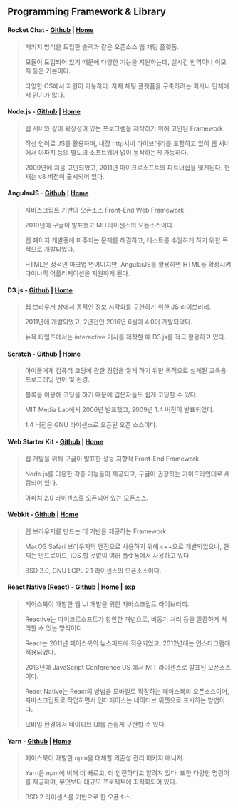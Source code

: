 Programming Framework &  Library
---
#### **Rocket Chat** - [Github](https://github.com/RocketChat) | [Home](https://rocket.chat/)
> 패키지 방식을 도입한 슬랙과 같은 오픈소스 웹 채팅 플랫폼.
> 
> 모듈이 도입되어 있기 때문에 다양한 기능을 지원하는데, 실시간 번역이나 이모지 등은 기본이다.
> 
> 다양한 OS에서 지원이 가능하다. 자체 채팅 플랫폼을 구축하려는 회사나 단체에서 인기가 많다.


#### **Node.js** - [Github](https://github.com/nodejs) | [Home](https://nodejs.org/ko/)
> 웹 서버와 같이 확장성이 있는 프로그램을 제작하기 위해 고안된 Framework.
> 
> 작성 언어로 JS를 활용하며, 내장 http서버 라이브러리를 포함하고 있어 웹 서버에서 아파치 등의 별도의 소프트웨어 없이 동작하는게 가능하다.
> 
> 2009년에 처음 고안되었고, 2011년 마이크로소프트와 파트너쉽을 맺게된다. 현재는 v8 버전이 출시되어 있다.

#### **AngularJS** - [Github](https://github.com/angular/angular.js) | [Home](https://angularjs.org/)
> 자바스크립트 기반의 오픈소스 Front-End Web Framework.
> 
> 2010년에 구글이 발표했고 MIT라이센스의 오픈소스이다.
> 
> 웹 페이지 개발중에 마주치는 문제를 해결하고, 테스트를 수월하게 하기 위한 목적으로 개발되었다.
> 
> HTML은 정적인 마크업 언어이지만, AngularJS를 활용하면 HTML을 확장시켜 다이나믹 어플리케이션을 지원하게 된다.

#### **D3.js** - [Github](https://github.com/d3/d3) | [Home](https://d3js.org/)
> 웹 브라우저 상에서 동적인 정보 시각화를 구현하기 위한 JS 라이브러리.
> 
> 2011년에 개발되었고, 2년전인 2016년 6월에 4.0이 개발되었다.
> 
> 뉴욕 타임즈에서는 interactive 기사를 제작할 때 D3.js를 적극 활용하고 있다.

#### **Scratch** - [Github](https://github.com/LLK/) | [Home](https://scratch.mit.edu/)
> 아이들에게 컴퓨터 코딩에 관한 경험을 쌓게 하기 위한 목적으로 설계된 교육용 프로그래밍 언어 및 환경.
> 
> 블록을 이용해 코딩을 하기 때문에 입문자들도 쉽게 코딩할 수 있다.
> 
> MIT Media Lab에서 2006년 발표했고, 2009년 1.4 버전이 발표되었다.
> 
> 1.4 버전은 GNU 라이센스로 오픈된 오픈 소스이다.

#### **Web Starter Kit** - [Github](https://github.com/google/web-starter-kit) | [Home](https://developers.google.com/web/tools/starter-kit/?hl=ko)
> 웹 개발을 위해 구글이 발표한 성능 지향적 Front-End Framework.
> 
> Node.js를 이용한 각종 기능들이 제공되고, 구글이 권장하는 가이드라인대로 세팅되어 있다.
> 
> 아파치 2.0 라이센스로 오픈되어 있는 오픈소스.


#### **Webkit** - [Github](https://github.com/WebKit/webkit) | [Home](https://webkit.org/)
> 웹 브라우저를 만드는 데 기반을 제공하는 Framework.
> 
> MacOS Safari 브라우저의 엔진으로 사용하기 위해 c++으로 개발되었으나, 현재는 안드로이드, iOS 할 것없이 여러 플랫폼에서 사용하고 있다.
> 
> BSD 2.0, GNU LGPL 2.1 라이센스의 오픈소스이다.


#### **React Native (React)** - [Github](https://github.com/facebook/react-native) | [Home](https://facebook.github.io/react-native/) | [exp](https://academy.realm.io/kr/posts/react-native/)
> 페이스북이 개발한 웹 UI 개발을 위한 자바스크립트 라이브러리.
> 
> Reactive는 마이크로소프트가 창안한 개념으로, 비동기 처리 등을 깔끔하게 처리할 수 있는 방식이다.
> 
> React는 2011년 페이스북의 뉴스피드에 적용되었고, 2012년에는 인스타그램에 적용되었다.
> 
> 2013년에 JavaScript Conference US 에서 MIT 라이센스로 발표된 오픈소스이다.
> 
> React Native는 React의 방법을 모바일로 확장하는 페이스북의 오픈소스이며, 자바스크립트로 작업하면서 인터페이스는 네이티브 위젯으로 표시하는 방법이다.
> 
> 모바일 환경에서 네이티브 UI를 손쉽게 구현할 수 있다.


#### **Yarn** - [Github](https://github.com/yarnpkg/yarn) | [Home](https://yarnpkg.com/lang/en/)
> 페이스북이 개발한 npm을 대체할 의존성 관리 패키지 매니저.
> 
> Yarn은 npm에 비해 더 빠르고, 더 안전하다고 알려져 있다. 또한 다양한 명령어를 제공하며, 무엇보다 대규모 프로젝트에 최적화되어 있다.
> 
> BSD 2 라이센스를 기반으로 한 오픈소스.
